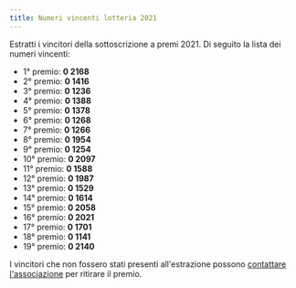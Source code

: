 ```yaml
---
title: Numeri vincenti lotteria 2021
---
```

Estratti i vincitori della sottoscrizione a premi 2021. Di seguito la lista
dei numeri vincenti:

  - 1° premio: **0 2168**
  - 2° premio: **0 1416**
  - 3° premio: **0 1236**
  - 4° premio: **0 1388**
  - 5° premio: **0 1378**
  - 6° premio: **0 1268**
  - 7° premio: **0 1266**
  - 8° premio: **0 1954**
  - 9° premio: **0 1254**
  - 10° premio: **0 2097**
  - 11° premio: **0 1588**
  - 12° premio: **0 1987**
  - 13° premio: **0 1529**
  - 14° premio: **0 1614**
  - 15° premio: **0 2058**
  - 16° premio: **0 2021**
  - 17° premio: **0 1701**
  - 18° premio: **0 1141**
  - 19° premio: **0 2140**

I vincitori che non fossero stati presenti all'estrazione possono [contattare l'associazione](/chi-siamo#contatti) per ritirare il premio.
